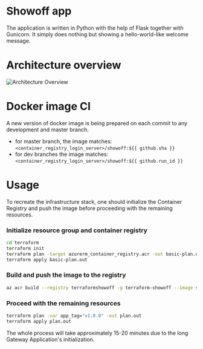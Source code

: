 # Showoff app
The application is written in Python with the help of Flask together with Gunicorn.
It simply does nothing but showing a hello-world-like welcome message.

# Architecture overview
![Architecture Overview](https://user-images.githubusercontent.com/19154708/84298641-ba9f7580-ab4f-11ea-8d85-8d6dcbfaf870.png)

# Docker image CI
A new version of docker image is being prepared on each commit to any development and master branch.
- for master branch, the image matches: ```<container_registry_login_server>/showoff:${{ github.sha }}```
- for dev branches the image matches: ```<container_registry_login_server>/showoff:${{ github.run_id }}```

# Usage
To recreate the infrastructure stack, one should initialize the Container Registry and push the image before proceeding with the remaining resources.

### Initialize resource group and container registry
```bash
cd terraform
terraform init
terraform plan -target azurerm_container_registry.acr -out basic-plan.out
terraform apply basic-plan.out
```
### Build and push the image to the registry
```bash
az acr build --registry terraformshowoff -g terraform-showoff --image showoff:v1.0.0 ../
```
### Proceed with the remaining resources
```bash
terraform plan -var app_tag="v1.0.0" -out plan.out
terraform apply plan.out
```
The whole process will take approximately 15-20 minutes due to the long Gateway Application's initialization.
